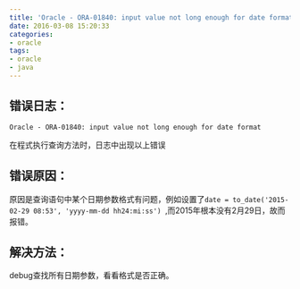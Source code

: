 ```yaml
---
title: 'Oracle - ORA-01840: input value not long enough for date format'
date: 2016-03-08 15:20:33
categories:
- oracle
tags:
- oracle
- java
---
```


## 错误日志：
```
Oracle - ORA-01840: input value not long enough for date format
```
在程式执行查询方法时，日志中出现以上错误

<!-- more -->

## 错误原因：
原因是查询语句中某个日期参数格式有问题，例如设置了`date = to_date('2015-02-29 08:53', 'yyyy-mm-dd hh24:mi:ss') `,而2015年根本没有2月29日，故而报错。

## 解决方法：
debug查找所有日期参数，看看格式是否正确。
